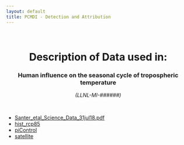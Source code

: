 ```yaml
---
layout: default
title: PCMDI - Detection and Attribution
---
```


<br>
<center>
    <p>
        <h1>Description of Data used in:</h1>
        <h3>Human influence on the seasonal cycle of tropospheric temperature</h3>
    </p>
    <p><em>(LLNL-MI-######)</em></p>
</center>
<br>

* [Santer_etal_Science_Data_31jul18.pdf](Santer_etal_Science_Data_31jul18.pdf)
* [hist_rcp85](hist_rcp85/index.html)
* [piControl](piControl/index.html)
* [satellite](satellite/index.html)